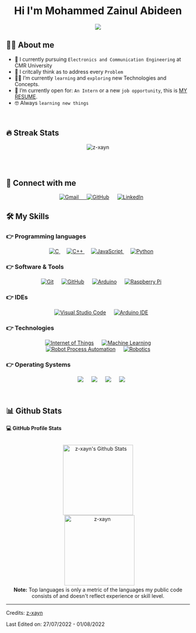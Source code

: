<h1 align="center">Hi I'm Mohammed Zainul Abideen </h1>

<p align="center">
<a href="https://github.com/DenverCoder1/readme-typing-svg"><img src="https://readme-typing-svg.herokuapp.com?lines=Electronics+Engineer;Passionate+Explorer;Always%20learning%20new%20things&center=true&width=500&height=50"></a></p>

## :sassy_man:  About me
- :school: I currently pursuing `Electronics and Communication Engineering` at CMR University
- 🧠 I critcally think as to address every `Problem`
- :student: I’m currently `learning` and `exploring` new Technologies and Concepts.
- :thinking: I’m currently open for: `An Intern` or a new `job opportunity`, this is [MY RESUME](https://drive.google.com/file/d/1r7Ui5TMmqsmyHbXdjZPLS-V1_PumtIf4/view?usp=sharing).
- :nerd_face: Always `learning new things`

<br>


## 🔥 Streak Stats
<p align="center"><img src="https://github-readme-streak-stats.herokuapp.com/?user=z-xayn&theme=algolia" alt="z-xayn" /></p>

<br>
<br>


## 🤝 Connect with me
<p align="center">
  &emsp;
	<a href="mailto:zainulabideen0205@gmail.com"><img img src="https://img.shields.io/badge/gmail-%23EA4335.svg?style=plastic&logo=gmail&logoColor=white" alt="Gmail"/</a>
  &emsp;
	<a href="https://github.com/z-xayn"><img src="https://img.shields.io/badge/github-%23181717.svg?style=plastic&logo=github&logoColor=white" alt="GitHub"/></a>
	&emsp;
  <a href="https://www.linkedin.com/in/z-zain/"><img src="https://img.shields.io/badge/linkedin-%230A66C2.svg?style=plastic&logo=linkedin&logoColor=white" alt="LinkedIn"/></a>

    
## 🛠️ My Skills

### 👉 Programming languages

<p align="center"> 
  &emsp; 
  <a href="https://www.cprogramming.com/" target="_blank"> 
    <img alt="C" src="https://img.shields.io/badge/C%20-%232370ED.svg?style=plastic&logo=c&logoColor=white">
  </a> 
  &emsp;
  <a href="https://www.w3schools.com/cpp/" target="_blank"> 
    <img alt="C++" src="https://img.shields.io/badge/C++%20-%2300599C.svg?style=plastic&logo=c%2B%2B&logoColor=white">
  </a> 
  &emsp;
  <a href="https://developer.mozilla.org/en-US/docs/Web/JavaScript" target="_blank"> 
     <img alt="JavaScript" src="https://img.shields.io/badge/JavaScript%20-%23F7DF1E.svg?style=plastic&logo=javascript&logoColor=black">
   </a>
  &emsp;
   <a href="https://www.python.org" target="_blank">
    <img alt="Python" src="https://img.shields.io/badge/Python%20-%2314354C.svg?style=plastic&logo=python&logoColor=white">
  </a>
</p>


### 👉 Software & Tools
 
<p align="center">
  &emsp;
    <a href="#"><img alt="Git" src="https://img.shields.io/badge/Git%20-%23F05033.svg?style=plastic&logo=git&logoColor=white"></a>
  &emsp;
    <a href="#"><img alt="GitHub" src="https://img.shields.io/badge/github-%23181717.svg?style=plastic&logo=github&logoColor=white"></a>
    &emsp;
    <a href="#"><img alt="Arduino" src="https://img.shields.io/badge/Arduino-088F8F?style=plastic&logo=arduino&logoColor=white"></a>
  &emsp;
    <a href="#"><img alt="Raspberry Pi" src="https://img.shields.io/badge/-Raspberry%20Pi-a60e03?style=plastic&logo=raspberry-pi&logoColor=white"></a>
</p>


### 👉 IDEs
 
<p align="center">
  &emsp;
    <a href="#"><img alt="Visual Studio Code" src="https://img.shields.io/badge/Visual%20Studio%20Code-0078d7.svg?style=plastic&logo=visual-studio-code&logoColor=white"></a>
  &emsp;
    <a href="#"><img alt="Arduino IDE" src="https://img.shields.io/badge/Arduino%20IDE-088F8F?style=plastic&logo=arduino&logoColor=white" /></a>


### 👉 Technologies
 
<p align="center">
  &emsp;
    <a href="#"><img alt="Internet of Things" src="https://img.shields.io/badge/Internet%20of%20Things-0078d7.svg?style=plastic&logo=iot&logoColor=white"></a>
  &emsp;
    <a href="#"><img alt="Machine Learning" src="https://img.shields.io/badge/Machine%20Learning-088F8F?style=plastic&logo=ml&logoColor=white"></a>
  &emsp;
  <a href="#"><img alt="Robot Process Automation" src="https://img.shields.io/badge/Robot%20Process%20Automation-088F8F?style=plastic&logo=rpa&logoColor=white"></a>
  &emsp;
    <a href="#"><img alt="Robotics" src="https://img.shields.io/badge/Robotics-0078d7.svg?style=plastic&logo=robotics&logoColor=white"></a>

 ### 👉 Operating Systems
 
<p align="center">
  &emsp;
    <a href="#"><img src="https://img.shields.io/badge/Linux-FCC624?style=plastic&logo=linux&logoColor=black"></a>
  &emsp;
    <a href="#"><img src="https://img.shields.io/badge/Ubuntu-E95420?style=plastic&logo=ubuntu&logoColor=white"></a>
  &emsp;
    <a href="#"><img src="https://img.shields.io/badge/Windows-0078D6?style=plastic&logo=windows&logoColor=white"></a>
  &emsp;
    <a href="#"><img src="https://img.shields.io/badge/Parrot-OS-55fa23?style=plastic&&logo=parrot-os&logoColor=white" /></a>	  
</p>

<br/>
	

## 📊 Github Stats



  <summary><b>💻 GitHub Profile Stats</b></summary>
  <br/>
  <p align="center">
    <a href="https://github.com/anuraghazra/github-readme-stats"><img alt="z-xayn's Github Stats" src="https://github-readme-stats.vercel.app/api?username=z-xayn&show_icons=true&count_private=true&theme=algolia" height="192px"/></a>
<br/>
  &nbsp;
	  <img src="https://github-readme-stats.vercel.app/api/top-langs?username=z-xayn&langs_count=10&show_icons=true&locale=en&layout=compact&theme=algolia" alt="z-xayn" height="192px"/>
  <br/>
  <b>Note:</b> Top languages is only a metric of the languages my public code consists of and doesn't reflect experience or skill level.
  </p>
    

		
-----
Credits: [z-xayn](https://github.com/z-xayn)

Last Edited on: 27/07/2022 - 01/08/2022
